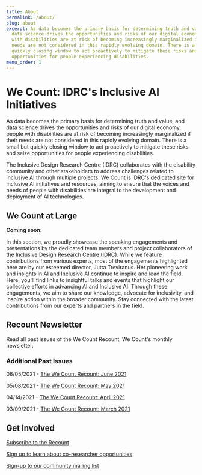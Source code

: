 ```yaml
---
title: About
permalink: /about/
slug: about
excerpt: As data becomes the primary basis for determining truth and value, and
  data science drives the opportunities and risks of our digital economy, people
  with disabilities are at risk of becoming increasingly marginalized if their
  needs are not considered in this rapidly evolving domain. There is a small but
  quickly closing window to act proactively to mitigate these risks and seize
  opportunities for people experiencing disabilities.
menu_order: 1
---
```

# We Count: IDRC's Inclusive AI Initiatives

As data becomes the primary basis for determining truth and value, and data science drives the opportunities and risks of our digital economy, people with disabilities are at risk of becoming increasingly marginalized if their needs are not considered in this rapidly evolving domain. There is a small but quickly closing window to act proactively to mitigate these risks and seize opportunities for people experiencing disabilities.

The Inclusive Design Research Centre (IDRC) collaborates with the disability community and other stakeholders to address challenges related to inclusive AI through multiple projects. We Count is IDRC's dedicated site for inclusive AI initiatives and resources, aiming to ensure that the voices and needs of people with disabilities are integral to the development and deployment of AI technologies.

## We Count at Large

**Coming soon:** 

In this section, we proudly showcase the speaking engagements and presentations by the dedicated team members and project collaborators of the Inclusive Design Research Centre (IDRC). While we feature contributions from various experts, most of the engagements highlighted here are by our esteemed director, Jutta Treviranus. Her pioneering work and insights in AI and Inclusive AI continue to inspire and lead the field. Here, you'll find links to insightful talks and events that highlight our collective efforts in advancing AI and Inclusive AI. Through these engagements, we aim to share our knowledge, advocate for inclusivity, and inspire action within the broader community. Stay connected with the latest contributions from our experts and partners in the field. 

## Recount Newsletter

Read all past issues of the We Count Recount, We Count's monthly newsletter.

<style type="text/css">
<!--
.display_archive {font-family: arial,verdana; font-size: 18px;}
.campaign {line-height: 125%; margin: 5px;}
//-->
</style>

<script language="javascript" src="//ocadu.us6.list-manage.com/generate-js/?u=df09b45913649b12f2a2aef66&fid=22913&show=1000" type="text/javascript"></script>

### Additional Past Issues

06/05/2021 - [T﻿he We Count Recount: June 2021](https://wecount.inclusivedesign.ca/uploads/the-we-count-recount_-june-2021_accessible.docx)

05/08/2021 - [T﻿he We Count Recount: May 2021](https://wecount.inclusivedesign.ca/uploads/the-we-count-recount_-may-2021_accessible.docx)

04/14/2021 - [T﻿he We Count Recount: April 2021](https://wecount.inclusivedesign.ca/uploads/the-we-count-recount_-april-2021_accessible.docx)

03/09/2021 - [T﻿he We Count Recount: March 2021](https://wecount.inclusivedesign.ca/uploads/the-we-count-recount_-march-2021_accessible.docx)

## Get Involved

[Subscribe to the Recount ](http://eepurl.com/hBMRev)

[Sign up to learn about co-researcher opportunities](https://forms.office.com/r/g4bgbHifqc)

[Sign-up to our community mailing list ](https://lists.idrc.ocadu.ca/mailman/listinfo/community)
